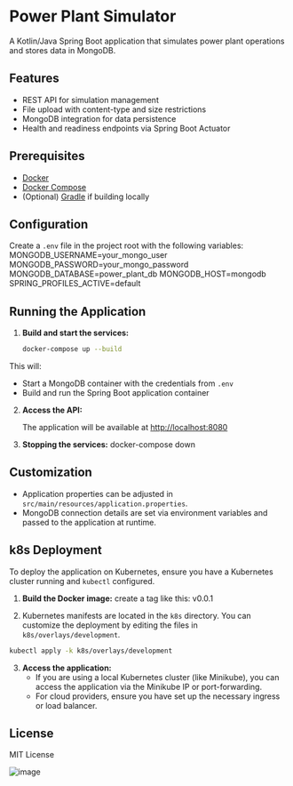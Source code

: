 # Power Plant Simulator

A Kotlin/Java Spring Boot application that simulates power plant operations and stores data in MongoDB.

## Features

- REST API for simulation management
- File upload with content-type and size restrictions
- MongoDB integration for data persistence
- Health and readiness endpoints via Spring Boot Actuator

## Prerequisites

- [Docker](https://www.docker.com/get-started)
- [Docker Compose](https://docs.docker.com/compose/)
- (Optional) [Gradle](https://gradle.org/) if building locally

## Configuration

Create a `.env` file in the project root with the following variables:
MONGODB_USERNAME=your_mongo_user 
MONGODB_PASSWORD=your_mongo_password 
MONGODB_DATABASE=power_plant_db 
MONGODB_HOST=mongodb 
SPRING_PROFILES_ACTIVE=default

## Running the Application

1. **Build and start the services:**

   ```bash
   docker-compose up --build
   ```
This will:
- Start a MongoDB container with the credentials from `.env`
- Build and run the Spring Boot application container

2. **Access the API:**

   The application will be available at [http://localhost:8080](http://localhost:8080)

3. **Stopping the services:**
   docker-compose down

## Customization

- Application properties can be adjusted in `src/main/resources/application.properties`.
- MongoDB connection details are set via environment variables and passed to the application at runtime.

## k8s Deployment
To deploy the application on Kubernetes, ensure you have a Kubernetes cluster running and `kubectl` configured.
1. **Build the Docker image:**
create a tag like this: v0.0.1

2. Kubernetes manifests are located in the `k8s` directory. You can customize the deployment by editing the files in `k8s/overlays/development`.
```bash
kubectl apply -k k8s/overlays/development
```
3. **Access the application:**
   - If you are using a local Kubernetes cluster (like Minikube), you can access the application via the Minikube IP or port-forwarding.
   - For cloud providers, ensure you have set up the necessary ingress or load balancer.

## License

MIT License

![image](https://github.com/user-attachments/assets/1643ea30-dcfb-436e-ae39-bb1610eb5231)
